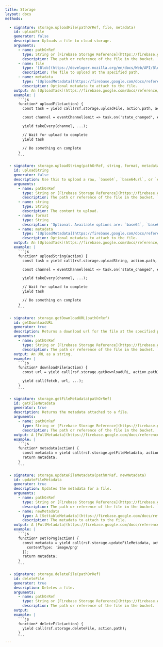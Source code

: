 ```yaml
---
title: Storage
layout: docs
methods:

  - signature: storage.uploadFile(pathOrRef, file, metadata)
    id: uploadFile
    generator: false
    description: Uploads a file to cloud storage.
    arguments:
      - name: pathOrRef
        type: String or [Firebase Storage Reference](https://firebase.google.com/docs/reference/js/firebase.storage.Reference)
        description: The path or reference of the file in the bucket.
      - name: file
        type: '[Blob](https://developer.mozilla.org/en/docs/Web/API/Blob), [File](https://developer.mozilla.org/en-US/docs/Web/API/File) or [Uint8Array](https://developer.mozilla.org/en-US/docs/Web/JavaScript/Reference/Global_Objects/Uint8Array)'
        description: The file to upload at the specified path.
      - name: metadata
        type: '[UploadMetadata](https://firebase.google.com/docs/reference/js/firebase.storage.UploadMetadata)'
        description: Optional metadata to attach to the file.
    output: An [UploadTask](https://firebase.google.com/docs/reference/js/firebase.storage.UploadTask) object.
    example: |
      ```js
      function* uploadFile(action) {
        const task = yield call(rsf.storage.uploadFile, action.path, action.file);

        const channel = eventChannel(emit => task.on('state_changed', emit));

        yield takeEvery(channel, ...);

        // Wait for upload to complete
        yield task

        // Do something on complete
      }
      ```

  - signature: storage.uploadString(pathOrRef, string, format, metadata)
    id: uploadString
    generator: false
    description: Use this to upload a raw, `base64`, `base64url`, or `data_url` encoded string to Cloud Storage.
    arguments:
      - name: pathOrRef
        type: String or [Firebase Storage Reference](https://firebase.google.com/docs/reference/js/firebase.storage.Reference)
        description: The path or reference of the file in the bucket.
      - name: string
        type: String
        description: The content to upload.
      - name: format
        type: String
        description: 'Optional. Available options are: `base64`, `base64url`, or `data_url`.'
      - name: metadata
        type: '[UploadMetadata](https://firebase.google.com/docs/reference/js/firebase.storage.UploadMetadata)'
        description: Optional metadata to attach to the file.
    output: An [UploadTask](https://firebase.google.com/docs/reference/js/firebase.storage.UploadTask) object.
    example: |
      ```js
      function* uploadString(action) {
        const task = yield call(rsf.storage.uploadString, action.path, action.fileData, 'base64');

        const channel = eventChannel(emit => task.on('state_changed', emit));

        yield takeEvery(channel, ...);

        // Wait for upload to complete
        yield task

        // Do something on complete
      }
      ```

  - signature: storage.getDownloadURL(pathOrRef)
    id: getDownloadURL
    generator: true
    description: Returns a download url for the file at the specified path.
    arguments:
      - name: pathOrRef
        type: String or [Firebase Storage Reference](https://firebase.google.com/docs/reference/js/firebase.storage.Reference)
        description: The path or reference of the file in the bucket.
    output: An URL as a string.
    example: |
      ```js
      function* downloadFile(action) {
        const url = yield call(rsf.storage.getDownloadURL, action.path);

        yield call(fetch, url, ...);
      }
      ```

  - signature: storage.getFileMetadata(pathOrRef)
    id: getFileMetadata
    generator: true
    description: Returns the metadata attached to a file.
    arguments:
      - name: pathOrRef
        type: String or [Firebase Storage Reference](https://firebase.google.com/docs/reference/js/firebase.storage.Reference)
        description: The path or reference of the file in the bucket.
    output: A [FullMetadata](https://firebase.google.com/docs/reference/js/firebase.storage.FullMetadata) object.
    example: |
      ```js
      function* metadata(action) {
        const metadata = yield call(rsf.storage.getFileMetadata, action.path);
        return metadata;
      }
      ```

  - signature: storage.updateFileMetadata(pathOrRef, newMetadata)
    id: updateFileMetadata
    generator: true
    description: Updates the metadata for a file.
    arguments:
      - name: pathOrRef
        type: String or [Firebase Storage Reference](https://firebase.google.com/docs/reference/js/firebase.storage.Reference)
        description: The path or reference of the file in the bucket.
      - name: newMetadata
        type: A [SettableMetadata](https://firebase.google.com/docs/reference/js/firebase.storage.SettableMetadata) object
        description: The metadata to attach to the file.
    output: A [FullMetadata](https://firebase.google.com/docs/reference/js/firebase.storage.FullMetadata) object.
    example: |
      ```js
      function* setToPng(action) {
        const metadata = yield call(rsf.storage.updateFileMetadata, action.path, {
          contentType: 'image/png'
        });
        return metadata;
      }
      ```

  - signature: storage.deleteFile(pathOrRef)
    id: deleteFile
    generator: true
    description: Deletes a file.
    arguments:
      - name: pathOrRef
        type: String or [Firebase Storage Reference](https://firebase.google.com/docs/reference/js/firebase.storage.Reference)
        description: The path or reference of the file in the bucket.
    output:
    example: |
      ```js
      function* deleteFile(action) {
        yield call(rsf.storage.deleteFile, action.path);
      }
      ```
---
```

